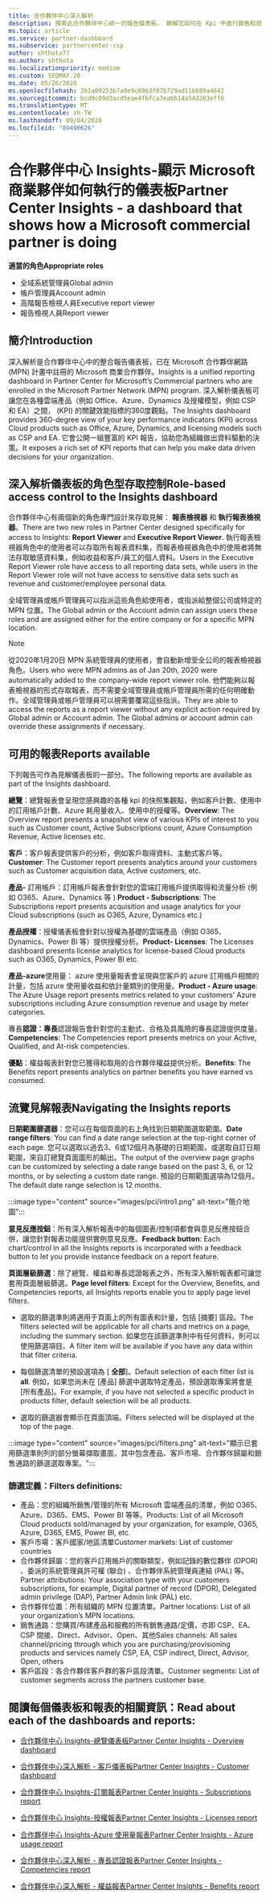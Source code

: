 ```yaml
---
title: 合作夥伴中心深入解析
description: 探索此合作夥伴中心統一的報告儀表板。 瞭解您如何在 Kpi 中進行銷售和部署、客戶開發等等。
ms.topic: article
ms.service: partner-dashboard
ms.subservice: partnercenter-csp
author: shthota77
ms.author: shthota
ms.localizationpriority: medium
ms.custom: SEOMAY.20
ms.date: 05/26/2020
ms.openlocfilehash: 2b1a09253b7a9e9c8863f07b729ad116689a4642
ms.sourcegitcommit: bcd0c09d3acd5eae4fbfca7ea6614a54d203eff6
ms.translationtype: MT
ms.contentlocale: zh-TW
ms.lasthandoff: 09/04/2020
ms.locfileid: "89490626"
---
```

# <a name="partner-center-insights---a-dashboard-that-shows-how-a-microsoft-commercial-partner-is-doing"></a><span data-ttu-id="aa73d-104">合作夥伴中心 Insights-顯示 Microsoft 商業夥伴如何執行的儀表板</span><span class="sxs-lookup"><span data-stu-id="aa73d-104">Partner Center Insights - a dashboard that shows how a Microsoft commercial partner is doing</span></span>

<span data-ttu-id="aa73d-105">**適當的角色**</span><span class="sxs-lookup"><span data-stu-id="aa73d-105">**Appropriate roles**</span></span>
- <span data-ttu-id="aa73d-106">全域系統管理員</span><span class="sxs-lookup"><span data-stu-id="aa73d-106">Global admin</span></span>
- <span data-ttu-id="aa73d-107">帳戶管理員</span><span class="sxs-lookup"><span data-stu-id="aa73d-107">Account admin</span></span>
- <span data-ttu-id="aa73d-108">高階報告檢視人員</span><span class="sxs-lookup"><span data-stu-id="aa73d-108">Executive report viewer</span></span>
- <span data-ttu-id="aa73d-109">報告檢視人員</span><span class="sxs-lookup"><span data-stu-id="aa73d-109">Report viewer</span></span>

## <a name="introduction"></a><span data-ttu-id="aa73d-110">簡介</span><span class="sxs-lookup"><span data-stu-id="aa73d-110">Introduction</span></span>

<span data-ttu-id="aa73d-111">深入解析是合作夥伴中心中的整合報告儀表板，已在 Microsoft 合作夥伴網路 (MPN) 計畫中註冊的 Microsoft 商業合作夥伴。</span><span class="sxs-lookup"><span data-stu-id="aa73d-111">Insights is a unified reporting dashboard in Partner Center for Microsoft’s Commercial partners who are enrolled in the Microsoft Partner Network (MPN) program.</span></span> <span data-ttu-id="aa73d-112">深入解析儀表板可讓您在各種雲端產品（例如 Office、Azure、Dynamics 及授權模型，例如 CSP 和 EA）之間， (KPI) 的關鍵效能指標的360度觀點。</span><span class="sxs-lookup"><span data-stu-id="aa73d-112">The Insights dashboard provides 360-degree view of your key performance indicators (KPI) across Cloud products such as Office, Azure, Dynamics, and licensing models such as CSP and EA.</span></span> <span data-ttu-id="aa73d-113">它會公開一組豐富的 KPI 報告，協助您為組織做出資料驅動的決策。</span><span class="sxs-lookup"><span data-stu-id="aa73d-113">It exposes a rich set of KPI reports that can help you make data driven decisions for your organization.</span></span> 

## <a name="role-based-access-control-to-the-insights-dashboard"></a><span data-ttu-id="aa73d-114">深入解析儀表板的角色型存取控制</span><span class="sxs-lookup"><span data-stu-id="aa73d-114">Role-based access control to the Insights dashboard</span></span>

<span data-ttu-id="aa73d-115">合作夥伴中心有兩個新的角色專門設計來存取見解： **報表檢視器** 和 **執行報表檢視器**。</span><span class="sxs-lookup"><span data-stu-id="aa73d-115">There are two new roles in Partner Center designed specifically for access to Insights: **Report Viewer** and **Executive Report Viewer**.</span></span> <span data-ttu-id="aa73d-116">執行報表檢視器角色中的使用者可以存取所有報表資料集，而報表檢視器角色中的使用者將無法存取敏感資料集，例如收益和客戶/員工的個人資料。</span><span class="sxs-lookup"><span data-stu-id="aa73d-116">Users in the Executive Report Viewer role have access to all reporting data sets, while users in the Report Viewer role will not have access to sensitive data sets such as revenue and customer/employee personal data.</span></span> 

<span data-ttu-id="aa73d-117">全域管理員或帳戶管理員可以指派這些角色給使用者，或指派給整個公司或特定的 MPN 位置。</span><span class="sxs-lookup"><span data-stu-id="aa73d-117">The Global admin or the Account admin can assign users these roles and are assigned either for the entire company or for a specific MPN location.</span></span>  

>[!Note] 
><span data-ttu-id="aa73d-118">從2020年1月20日 MPN 系統管理員的使用者，會自動新增至全公司的報表檢視器角色。</span><span class="sxs-lookup"><span data-stu-id="aa73d-118">Users who were MPN admins as of Jan 20th, 2020 were automatically added to the company-wide report viewer role.</span></span> <span data-ttu-id="aa73d-119">他們能夠以報表檢視器的形式存取報表，而不需要全域管理員或帳戶管理員所需的任何明確動作。全域管理員或帳戶管理員可以視需要覆寫這些指派。</span><span class="sxs-lookup"><span data-stu-id="aa73d-119">They are able to access the reports as a report viewer without any explicit action required by Global admin or Account admin. The Global admins or account admin can override these assignments if necessary.</span></span> 

## <a name="reports-available"></a><span data-ttu-id="aa73d-120">可用的報表</span><span class="sxs-lookup"><span data-stu-id="aa73d-120">Reports available</span></span>

<span data-ttu-id="aa73d-121">下列報告可作為見解儀表板的一部分。</span><span class="sxs-lookup"><span data-stu-id="aa73d-121">The following reports are available as part of the Insights dashboard.</span></span>

<span data-ttu-id="aa73d-122">**總覽**：總覽報表會呈現您感興趣的各種 kpi 的快照集觀點，例如客戶計數、使用中的訂用帳戶計數、Azure 耗用量收入、使用中的授權等。</span><span class="sxs-lookup"><span data-stu-id="aa73d-122">**Overview**: The Overview report presents a snapshot view of various KPIs of interest to you such as Customer count, Active Subscriptions count, Azure Consumption Revenue, Active licenses etc.</span></span>

<span data-ttu-id="aa73d-123">**客戶**：客戶報表提供客戶的分析，例如客戶取得資料、主動式客戶等。</span><span class="sxs-lookup"><span data-stu-id="aa73d-123">**Customer**: The Customer report presents analytics around your customers such as Customer acquisition data, Active customers, etc.</span></span>

<span data-ttu-id="aa73d-124">**產品-** 訂用帳戶：訂用帳戶報表會針對您的雲端訂用帳戶提供取得和流量分析 (例如 O365、Azure、Dynamics 等 ) </span><span class="sxs-lookup"><span data-stu-id="aa73d-124">**Product - Subscriptions**: The Subscriptions report presents acquisition and usage analytics for your Cloud subscriptions (such as O365, Azure, Dynamics etc.)</span></span>

<span data-ttu-id="aa73d-125">**產品授權**：授權儀表板會針對以授權為基礎的雲端產品（例如 O365、Dynamics、Power BI 等）提供授權分析。</span><span class="sxs-lookup"><span data-stu-id="aa73d-125">**Product- Licenses**: The Licenses dashboard presents license analytics for license-based Cloud products such as O365, Dynamics, Power BI etc.</span></span>

<span data-ttu-id="aa73d-126">**產品-azure**使用量： azure 使用量報表會呈現與您客戶的 azure 訂用帳戶相關的計量，包括 azure 使用量收益和依計量類別的使用量。</span><span class="sxs-lookup"><span data-stu-id="aa73d-126">**Product - Azure usage**: The Azure Usage report presents metrics related to your customers’ Azure subscriptions including Azure consumption revenue and usage by meter categories.</span></span>

<span data-ttu-id="aa73d-127">專長**認證：專長**認證報告會針對您的主動式、合格及具風險的專長認證提供度量。</span><span class="sxs-lookup"><span data-stu-id="aa73d-127">**Competencies**: The Competencies report presents metrics on your Active, Qualified, and At-risk competencies.</span></span>

<span data-ttu-id="aa73d-128">**優點**：權益報表針對您已獲得和取用的合作夥伴權益提供分析。</span><span class="sxs-lookup"><span data-stu-id="aa73d-128">**Benefits**: The Benefits report presents analytics on partner benefits you have earned vs consumed.</span></span>

## <a name="navigating-the-insights-reports"></a><span data-ttu-id="aa73d-129">流覽見解報表</span><span class="sxs-lookup"><span data-stu-id="aa73d-129">Navigating the Insights reports</span></span>

<span data-ttu-id="aa73d-130">**日期範圍篩選器**：您可以在每個頁面的右上角找到日期範圍選取範圍。</span><span class="sxs-lookup"><span data-stu-id="aa73d-130">**Date range filters**: You can find a date range selection at the top-right corner of each page.</span></span> <span data-ttu-id="aa73d-131">您可以選取以過去3、6或12個月為基礎的日期範圍，或選取自訂日期範圍，來自訂總覽頁面圖形的輸出。</span><span class="sxs-lookup"><span data-stu-id="aa73d-131">The output of the overview page graphs can be customized by selecting a date range based on the past 3, 6, or 12 months, or by selecting a custom date range.</span></span> <span data-ttu-id="aa73d-132">預設的日期範圍選項為12個月。</span><span class="sxs-lookup"><span data-stu-id="aa73d-132">The default date range selection is 12 months.</span></span> 

:::image type="content" source="images/pci/intro1.png" alt-text="簡介地圖":::

<span data-ttu-id="aa73d-134">**意見反應按鈕**：所有深入解析報表中的每個圖表/控制項都會與意見反應按鈕合併，讓您針對報表功能提供實例意見反應。</span><span class="sxs-lookup"><span data-stu-id="aa73d-134">**Feedback button**: Each chart/control in all the Insights reports is incorporated with a feedback button to let you provide instance feedback on a report feature.</span></span> 

 
<span data-ttu-id="aa73d-135">**頁面層級篩選**：除了總覽、權益和專長認證報表之外，所有深入解析報表都可讓您套用頁面層級篩選。</span><span class="sxs-lookup"><span data-stu-id="aa73d-135">**Page level filters**: Except for the Overview, Benefits, and Competencies reports, all Insights reports enable you to apply page level filters.</span></span> 

- <span data-ttu-id="aa73d-136">選取的篩選準則將適用于頁面上的所有圖表和計量，包括 [摘要] 區段。</span><span class="sxs-lookup"><span data-stu-id="aa73d-136">The filters selected will be applicable for all charts and metrics on a page, including the summary section.</span></span> <span data-ttu-id="aa73d-137">如果您在該篩選準則中有任何資料，則可以使用篩選項目。</span><span class="sxs-lookup"><span data-stu-id="aa73d-137">A filter item will be available if you have any data within that filter criteria.</span></span> 

- <span data-ttu-id="aa73d-138">每個篩選清單的預設選項為 [ **全部**]。</span><span class="sxs-lookup"><span data-stu-id="aa73d-138">Default selection of each filter list is **all**.</span></span> <span data-ttu-id="aa73d-139">例如，如果您尚未在 [產品] 篩選中選取特定產品，預設選取專案將會是 [所有產品]。</span><span class="sxs-lookup"><span data-stu-id="aa73d-139">For example, if you have not selected a specific product in products filter, default selection will be all products.</span></span>

- <span data-ttu-id="aa73d-140">選取的篩選器會顯示在頁面頂端。</span><span class="sxs-lookup"><span data-stu-id="aa73d-140">Filters selected will be displayed at the top of the page.</span></span> 

:::image type="content" source="images/pci/filters.png" alt-text="顯示已套用篩選準則列的部分螢幕擷取畫面，其中包含產品、客戶市場、合作夥伴歸屬和銷售通路的篩選選取專案。":::

### <a name="filters-definitions"></a><span data-ttu-id="aa73d-142">篩選定義：</span><span class="sxs-lookup"><span data-stu-id="aa73d-142">Filters definitions:</span></span>

- <span data-ttu-id="aa73d-143">產品：您的組織所銷售/管理的所有 Microsoft 雲端產品的清單，例如 O365、Azure、D365、EMS、Power BI 等等。</span><span class="sxs-lookup"><span data-stu-id="aa73d-143">Products: List of all Microsoft Cloud products sold/managed by your organization, for example,  O365, Azure, D365, EMS, Power BI, etc.</span></span>
- <span data-ttu-id="aa73d-144">客戶市場：客戶國家/地區清單</span><span class="sxs-lookup"><span data-stu-id="aa73d-144">Customer markets: List of customer countries</span></span>
- <span data-ttu-id="aa73d-145">合作夥伴歸屬：您的客戶訂用帳戶的關聯類型，例如記錄的數位夥伴 (DPOR) 、委派的系統管理員許可權 (聯合) 、合作夥伴系統管理員連結 (PAL) 等。</span><span class="sxs-lookup"><span data-stu-id="aa73d-145">Partner attributions: Your association type with your customers subscriptions, for example,  Digital partner of record (DPOR), Delegated admin privilege (DAP), Partner Admin link (PAL) etc.</span></span> 
- <span data-ttu-id="aa73d-146">合作夥伴位置：所有組織的 MPN 位置清單。</span><span class="sxs-lookup"><span data-stu-id="aa73d-146">Partner locations: List of all your organization’s MPN locations.</span></span>
- <span data-ttu-id="aa73d-147">銷售通路：您購買/布建產品和服務的所有銷售通路/定價，亦即 CSP、EA、CSP 間接、Direct、Advisor、Open、其他</span><span class="sxs-lookup"><span data-stu-id="aa73d-147">Sales channels: All sales channel/pricing through which you are purchasing/provisioning products and services namely CSP, EA, CSP indirect, Direct, Advisor, Open, others</span></span>
- <span data-ttu-id="aa73d-148">客戶區段：各合作夥伴客戶群的客戶區段清單。</span><span class="sxs-lookup"><span data-stu-id="aa73d-148">Customer segments: List of customer segments across the partners customer base.</span></span>

## <a name="read-about-each-of-the-dashboards-and-reports"></a><span data-ttu-id="aa73d-149">閱讀每個儀表板和報表的相關資訊：</span><span class="sxs-lookup"><span data-stu-id="aa73d-149">Read about each of the dashboards and reports:</span></span>

- [<span data-ttu-id="aa73d-150">合作夥伴中心 Insights-總覽儀表板</span><span class="sxs-lookup"><span data-stu-id="aa73d-150">Partner Center Insights - Overview dashboard</span></span>](pci-overview-report.md)

- [<span data-ttu-id="aa73d-151">合作夥伴中心深入解析 - 客戶儀表板</span><span class="sxs-lookup"><span data-stu-id="aa73d-151">Partner Center Insights - Customer dashboard</span></span>](pci-customer-report.md)

- [<span data-ttu-id="aa73d-152">合作夥伴中心 Insights-訂閱報表</span><span class="sxs-lookup"><span data-stu-id="aa73d-152">Partner Center Insights - Subscriptions report</span></span>](pci-product-subscriptions-report.md)

- [<span data-ttu-id="aa73d-153">合作夥伴中心 Insights-授權報表</span><span class="sxs-lookup"><span data-stu-id="aa73d-153">Partner Center Insights - Licenses report</span></span>](pci-product-licenses-report.md)

- [<span data-ttu-id="aa73d-154">合作夥伴中心 Insights-Azure 使用量報表</span><span class="sxs-lookup"><span data-stu-id="aa73d-154">Partner Center Insights - Azure usage report</span></span>](pci-azure-usage-report.md)

- [<span data-ttu-id="aa73d-155">合作夥伴中心深入解析 - 專長認證報表</span><span class="sxs-lookup"><span data-stu-id="aa73d-155">Partner Center Insights - Competencies report</span></span>](pci-competencies-report.md)

- [<span data-ttu-id="aa73d-156">合作夥伴中心深入解析 - 權益報表</span><span class="sxs-lookup"><span data-stu-id="aa73d-156">Partner Center Insights - Benefits report</span></span>](pci-benefits-report.md)
